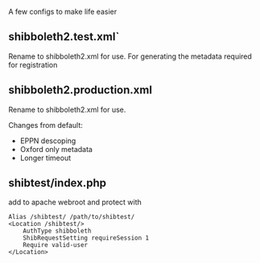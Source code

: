 A few configs to make life easier

## shibboleth2.test.xml`

Rename to shibboleth2.xml for use. For generating the metadata required for registration


## shibboleth2.production.xml

Rename to shibboleth2.xml for use.

Changes from default:
 - EPPN descoping
 - Oxford only metadata
 - Longer timeout


## shibtest/index.php

add to apache webroot and protect with

```
Alias /shibtest/ /path/to/shibtest/
<Location /shibtest/>
    AuthType shibboleth
    ShibRequestSetting requireSession 1
    Require valid-user
</Location>
```
